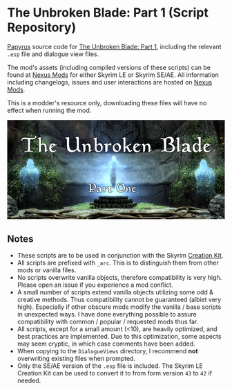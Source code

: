 # The Unbroken Blade: Part 1 (Script Repository)

[Papyrus](https://www.creationkit.com/index.php?title=Category:Papyrus) source code for [The Unbroken Blade: Part 1](https://www.nexusmods.com/skyrimspecialedition/mods/80571), including the relevant `.esp` file and dialogue view files.

The mod's assets (including compiled versions of these scripts) can be found at [Nexus Mods](https://www.nexusmods.com/) for either Skyrim LE or Skyrim SE/AE. All information including changelogs, issues and user interactions are hosted on [Nexus Mods](https://www.nexusmods.com/skyrimspecialedition/mods/80571).

This is a modder's resource only, downloading these files will have no effect when running the mod.

![The Unbroken Blade: Part 1 Banner](UnbrokenBlade.jpg)

## Notes
 - These scripts are to be used in conjunction with the Skyrim [Creation Kit](https://www.creationkit.com/index.php?title=Main_Page).
 - All scripts are prefixed with `_arc`. This is to distinguish them from other mods or vanilla files.
 - No scripts overwrite vanilla objects, therefore compatibility is very high. Please open an issue if you experience a mod conflict.
 - A small number of scripts extend vanilla objects utilizing some odd & creative methods. Thus compatibility cannot be guaranteed (albiet very high). Especially if other obscure mods modify the vanilla / base scripts in unexpected ways. I have done everything possible to assure compatibility with common / popular / requested mods thus far.
 - All scripts, except for a small amount (<10), are heavily optimized, and best practices are implemented. Due to this optimization, some aspects may seem cryptic, in which case comments have been added.
 - When copying to the `DialogueViews` directory, I recommend **not** overwriting existing files when prompted.
- Only the SE/AE version of the `.esp` file is included. The Skyrim LE Creation Kit can be used to convert it to from form version `43` to `42` if needed.
